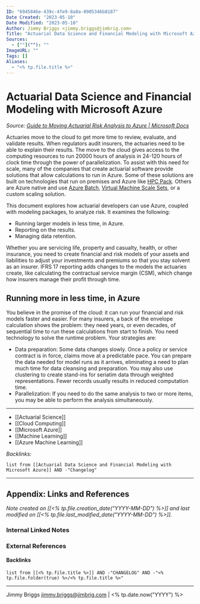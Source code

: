 ```yaml
---
ID: "6945846e-439c-4fe9-8a0a-0905346b8187"
Date Created: "2023-05-10"
Date Modified: "2023-05-10"
Author: Jimmy Briggs <jimmy.briggs@jimbrig.com>
Title: "Actuarial Data Science and Financial Modeling with Microsoft Azure.md"
Sources: 
  - [""](""): ""
ImageURL: ""
Tags: []
Aliases:
  - "<% tp.file.title %>"
---
```



# Actuarial Data Science and Financial Modeling with Microsoft Azure

*Source: [Guide to Moving Actuarial Risk Analysis to Azure | Microsoft Docs](https://docs.microsoft.com/en-us/previous-versions/azure/industry-marketing/financial/actuarial-risk-analysis-and-financial-modeling-solution-guide?toc=https%3A%2F%2Fdocs.microsoft.com%2Fen-us%2Fazure%2Farchitecture%2Ftoc.json&bc=https%3A%2F%2Fdocs.microsoft.com%2Fen-us%2Fazure%2Farchitecture%2Fbread%2Ftoc.json)*


Actuaries move to the cloud to get more time to review, evaluate, and validate results. When regulators audit insurers, the actuaries need to be able to explain their results. The move to the cloud gives access to the computing resources to run 20000 hours of analysis in 24-120 hours of clock time through the power of parallelization. To assist with this need for scale, many of the companies that create actuarial software provide solutions that allow calculations to run in Azure. Some of these solutions are built on technologies that run on premises and Azure like [HPC Pack](https://docs.microsoft.com/en-us/powershell/high-performance-computing/overview?view=hpc16-ps&WT.mc_id=riskmodel-docs-scseely). Others are Azure native and use [Azure Batch](https://docs.microsoft.com/en-us/azure/batch?WT.mc_id=riskmodel-docs-scseely), [Virtual Machine Scale Sets](https://docs.microsoft.com/en-us/azure/virtual-machine-scale-sets?WT.mc_id=riskmodel-docs-scseely), or a custom scaling solution.

This document explores how actuarial developers can use Azure, coupled with modeling packages, to analyze risk. It examines the following:

-   Running larger models in less time, in Azure.
-   Reporting on the results.
-   Managing data retention.

Whether you are servicing life, property and casualty, health, or other insurance, you need to create financial and risk models of your assets and liabilities to adjust your investments and premiums so that you stay solvent as an insurer. IFRS 17 reporting adds changes to the models the actuaries create, like calculating the contractual service margin (CSM), which change how insurers manage their profit through time.

## Running more in less time, in Azure

You believe in the promise of the cloud: it can run your financial and risk models faster and easier. For many insurers, a back of the envelope calculation shows the problem: they need years, or even decades, of sequential time to run these calculations from start to finish. You need technology to solve the runtime problem. Your strategies are:

-   Data preparation: Some data changes slowly. Once a policy or service contract is in force, claims move at a predictable pace. You can prepare the data needed for model runs as it arrives, eliminating a need to plan much time for data cleansing and preparation. You may also use clustering to create stand-ins for seriatim data through weighted representations. Fewer records usually results in reduced computation time.
-   Parallelization: If you need to do the same analysis to two or more items, you may be able to perform the analysis simultaneously.

***

- [[Actuarial Science]]
- [[Cloud Computing]]
- [[Microsoft Azure]]
- [[Machine Learning]]
- [[Azure Machine Learning]]

*Backlinks:*

```dataview
list from [[Actuarial Data Science and Financial Modeling with Microsoft Azure]] AND -"Changelog"
```

***

## Appendix: Links and References

*Note created on [[<% tp.file.creation_date("YYYY-MM-DD") %>]] and last modified on [[<% tp.file.last_modified_date("YYYY-MM-DD") %>]].*

### Internal Linked Notes

### External References

#### Backlinks

```dataview
list from [[<% tp.file.title %>]] AND -"CHANGELOG" AND -"<% tp.file.folder(true) %>/<% tp.file.title %>"
```


***

Jimmy Briggs <jimmy.briggs@jimbrig.com> | <% tp.date.now("YYYY") %>